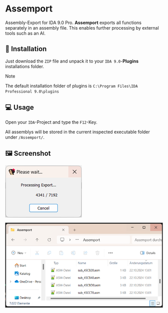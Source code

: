 # Assemport
Assembly-Export for IDA 9.0 Pro. **Assemport** exports all functions separately in an assembly file. This enables further processing by external tools such as an AI.

## 💽 Installation
Just download the `ZIP` file and unpack it to your `IDA 9.0`-**Plugins** installations folder.

> [!NOTE]
> The default installation folder of plugins is `C:\Program Files\IDA Professional 9.0\plugins`

## 💻 Usage
Open your `IDA`-Project and type the `F12`-Key.

All assemblys will be stored in the current inspected executable folder under `/Assemport/`.

## 🖼️ Screenshot
![Loading](https://github.com/Bizarrus/Assemport/blob/main/assemport/Screenshots/Box.png?raw=true)

![Output](https://github.com/Bizarrus/Assemport/blob/main/assemport/Screenshots/Output.png?raw=true)
